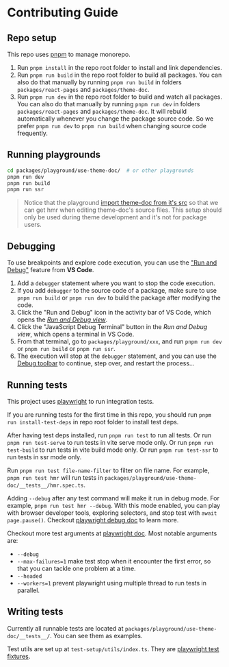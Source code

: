 # Contributing Guide

## Repo setup

This repo uses [pnpm](https://pnpm.io/) to manage monorepo.

1. Run `pnpm install` in the repo root folder to install and link dependencies.
2. Run `pnpm run build` in the repo root folder to build all packages. You can also do that manually by running `pnpm run build` in folders `packages/react-pages` and `packages/theme-doc`.
3. Run `pnpm run dev` in the repo root folder to build and watch all packages. You can also do that manually by running `pnpm run dev` in folders `packages/react-pages` and `packages/theme-doc`. It will rebuild automatically whenever you change the package source code. So we prefer `pnpm run dev` to `pnpm run build` when changing source code frequently.

## Running playgrounds

```sh
cd packages/playground/use-theme-doc/  # or other playgrounds
pnpm run dev
pnpm run build
pnpm run ssr
```

> Notice that the playground [import theme-doc from it's src](https://github.com/vitejs/vite-plugin-react-pages/blob/2b2c33aca69e76f89a52e16f27840106c8e56fdb/packages/playground/use-theme-doc/pages/themeDev.tsx#L4) so that we can get hmr when editing theme-doc's source files. This setup should only be used during theme development and it's not for package users.

## Debugging

To use breakpoints and explore code execution, you can use the ["Run and Debug"](https://code.visualstudio.com/docs/editor/debugging) feature from **VS Code**.

1. Add a `debugger` statement where you want to stop the code execution.
2. If you add `debugger` to the source code of a package, make sure to use `pnpm run build` or `pnpm run dev` to build the package after modifying the code.
3. Click the "Run and Debug" icon in the activity bar of VS Code, which opens the [_Run and Debug view_](https://code.visualstudio.com/docs/editor/debugging#_run-and-debug-view).
4. Click the "JavaScript Debug Terminal" button in the _Run and Debug view_, which opens a terminal in VS Code.
5. From that terminal, go to `packages/playground/xxx`, and run `pnpm run dev` or `pnpm run build` or `pnpm run ssr`.
6. The execution will stop at the `debugger` statement, and you can use the [Debug toolbar](https://code.visualstudio.com/docs/editor/debugging#_debug-actions) to continue, step over, and restart the process...

## Running tests

This project uses [playwright](https://playwright.dev/) to run integration tests.

If you are running tests for the first time in this repo, you should run `pnpm run install-test-deps` in repo root folder to install test deps.

After having test deps installed, run `pnpm run test` to run all tests.
Or run `pnpm run test-serve` to run tests in vite serve mode only.
Or run `pnpm run test-build` to run tests in vite build mode only.
Or run `pnpm run test-ssr` to run tests in ssr mode only.

Run `pnpm run test file-name-filter` to filter on file name. For example, `pnpm run test hmr` will run tests in `packages/playground/use-theme-doc/__tests__/hmr.spec.ts`.

Adding `--debug` after any test command will make it run in debug mode. For example, `pnpm run test hmr --debug`. With this mode enabled, you can play with browser developer tools, exploring selectors, and stop test with `await page.pause()`. Checkout [playwright debug doc](https://playwright.dev/docs/debug#playwright-inspector) to learn more.

Checkout more test arguments at [playwright doc](https://playwright.dev/docs/test-cli). Most notable arguments are:

- `--debug`
- `--max-failures=1` make test stop when it encounter the first error, so that you can tackle one problem at a time.
- `--headed`
- `--workers=1` prevent playwright using multiple thread to run tests in parallel.

## Writing tests

Currently all runnable tests are located at `packages/playground/use-theme-doc/__tests__/`. You can see them as examples.

Test utils are set up at `test-setup/utils/index.ts`. They are [playwright test fixtures](https://playwright.dev/docs/test-fixtures).
